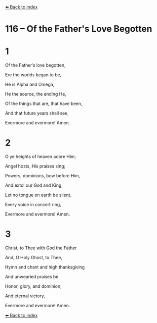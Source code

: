 [⬅️ Back to index](../README.md)

# 116 – Of the Father's Love Begotten





# 1

Of the Father’s love begotten,

Ere the worlds began to be,

He is Alpha and Omega,

He the source, the ending He,

Of the things that are, that have been,

And that future years shall see,

Evermore and evermore! Amen.



# 2

O ye heights of heaven adore Him;

Angel hosts, His praises sing;

Powers, dominions, bow before Him,

And extol our God and King;

Let no tongue on earth be silent,

Every voice in concert ring,

Evermore and evermore! Amen.



# 3

Christ, to Thee with God the Father

And, O Holy Ghost, to Thee,

Hymn and chant and high thanksgiving

And unwearied praises be.

Honor, glory, and dominion,

And eternal victory,

Evermore and evermore! Amen.

[⬅️ Back to index](../README.md)
